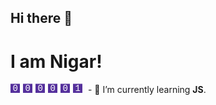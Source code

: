 ## Hi there 👋
<h1 text-align = 'center' >I am Nigar!</h1>
<svg xmlns="http://www.w3.org/2000/svg" xmlns:xlink="http://www.w3.org/1999/xlink" width="120px" height="15px" version="1.1">
 <title>Count</title>
    <g id="Page-1" stroke="none" stroke-width="1" fill="none" fill-rule="evenodd">  
            <rect id="Rectangle" fill="#55309c" x="0" y="0.5" width="15" height="15"/>
            <text id="0" font-family="Courier" font-size="14" font-weight="normal" fill="#fff">
                <tspan x="3.5" y="12">0</tspan>
            </text>
      <rect id="Rectangle" fill="#55309c" x="20" y="0.5" width="15" height="15"/>
            <text id="0" font-family="Courier" font-size="14" font-weight="normal" fill="#fff">
                <tspan x="23.5" y="12">0</tspan>
            </text>
  <rect id="Rectangle" fill="#55309c" x="40" y="0.5" width="15" height="15"/>
            <text id="0" font-family="Courier" font-size="14" font-weight="normal" fill="#fff">
                <tspan x="43.5" y="12">0</tspan>
            </text>
  <rect id="Rectangle" fill="#55309c" x="60" y="0.5" width="15" height="15"/>
            <text id="0" font-family="Courier" font-size="14" font-weight="normal" fill="#fff">
                <tspan x="63.5" y="12">0</tspan>
            </text>
  <rect id="Rectangle" fill="#55309c" x="80" y="0.5" width="15" height="15"/>
            <text id="0" font-family="Courier" font-size="14" font-weight="normal" fill="#fff">
                <tspan x="83.5" y="12">0</tspan>
            </text>
  <rect id="Rectangle" fill="#55309c" x="100" y="0.5" width="15" height="15"/>
            <text id="0" font-family="Courier" font-size="14" font-weight="normal" fill="#fff">
                <tspan x="103.5" y="12">1</tspan>
            </text>
 <rect id="Rectangle" fill="#55309c" x="120" y="0.5" width="15" height="15"/>
            <text id="0" font-family="Courier" font-size="14" font-weight="normal" fill="#fff">
                <tspan x="123.5" y="12">8</tspan>
            </text>
      </g>
  </svg>
- 🌱 I’m currently learning <b>JS</b>.
<!--
**NigarAsadova/NigarAsadova** is a ✨ _special_ ✨ repository because its `README.md` (this file) appears on your GitHub profile.

Here are some ideas to get you started:

- 🔭 I’m currently working on ...

- 👯 I’m looking to collaborate on ...
- 🤔 I’m looking for help with ...
- 💬 Ask me about ...
- 📫 How to reach me: ...
- 😄 Pronouns: ...
- ⚡ Fun fact: ...
-->

